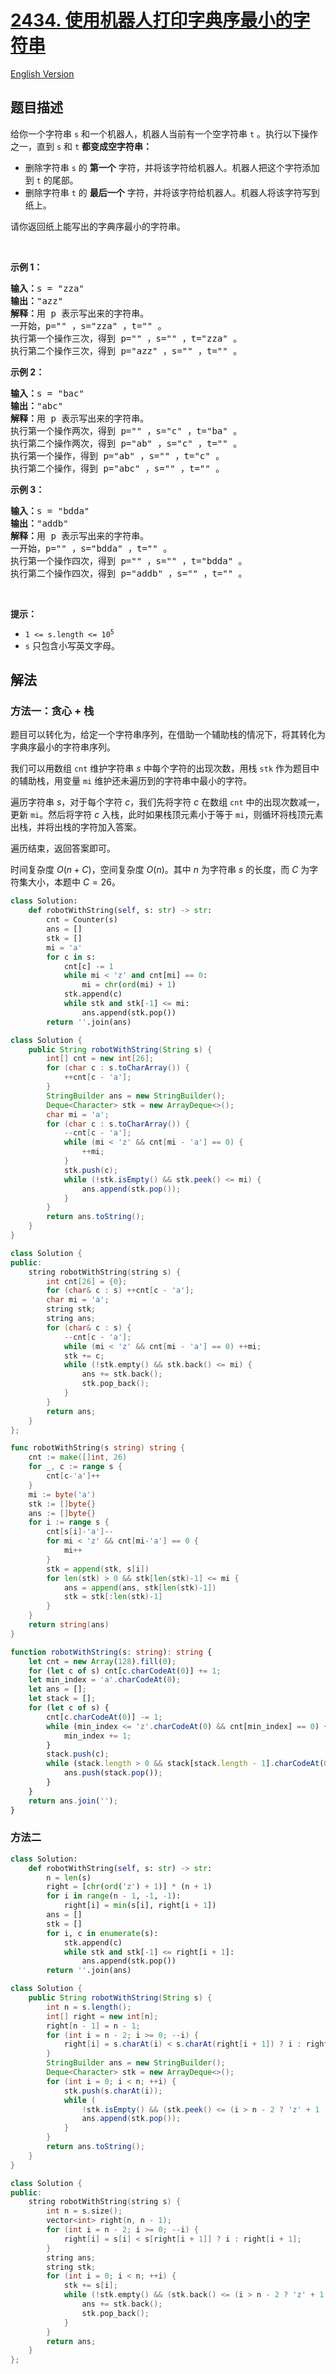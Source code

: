 # [2434. 使用机器人打印字典序最小的字符串](https://leetcode.cn/problems/using-a-robot-to-print-the-lexicographically-smallest-string)

[English Version](/solution/2400-2499/2434.Using%20a%20Robot%20to%20Print%20the%20Lexicographically%20Smallest%20String/README_EN.md)

## 题目描述

<!-- 这里写题目描述 -->

<p>给你一个字符串&nbsp;<code>s</code>&nbsp;和一个机器人，机器人当前有一个空字符串&nbsp;<code>t</code>&nbsp;。执行以下操作之一，直到&nbsp;<code>s</code> 和&nbsp;<code>t</code>&nbsp;<strong>都变成空字符串：</strong></p>

<ul>
	<li>删除字符串&nbsp;<code>s</code>&nbsp;的 <strong>第一个</strong>&nbsp;字符，并将该字符给机器人。机器人把这个字符添加到 <code>t</code>&nbsp;的尾部。</li>
	<li>删除字符串&nbsp;<code>t</code>&nbsp;的&nbsp;<strong>最后一个</strong>&nbsp;字符，并将该字符给机器人。机器人将该字符写到纸上。</li>
</ul>

<p>请你返回纸上能写出的字典序最小的字符串。</p>

<p>&nbsp;</p>

<p><strong>示例 1：</strong></p>

<pre><b>输入：</b>s = "zza"
<b>输出：</b>"azz"
<b>解释：</b>用 p 表示写出来的字符串。
一开始，p="" ，s="zza" ，t="" 。
执行第一个操作三次，得到 p="" ，s="" ，t="zza" 。
执行第二个操作三次，得到 p="azz" ，s="" ，t="" 。
</pre>

<p><strong>示例 2：</strong></p>

<pre><b>输入：</b>s = "bac"
<b>输出：</b>"abc"
<b>解释：</b>用 p 表示写出来的字符串。
执行第一个操作两次，得到 p="" ，s="c" ，t="ba" 。
执行第二个操作两次，得到 p="ab" ，s="c" ，t="" 。
执行第一个操作，得到 p="ab" ，s="" ，t="c" 。
执行第二个操作，得到 p="abc" ，s="" ，t="" 。
</pre>

<p><strong>示例 3：</strong></p>

<pre><b>输入：</b>s = "bdda"
<b>输出：</b>"addb"
<b>解释：</b>用 p 表示写出来的字符串。
一开始，p="" ，s="bdda" ，t="" 。
执行第一个操作四次，得到 p="" ，s="" ，t="bdda" 。
执行第二个操作四次，得到 p="addb" ，s="" ，t="" 。
</pre>

<p>&nbsp;</p>

<p><strong>提示：</strong></p>

<ul>
	<li><code>1 &lt;= s.length &lt;= 10<sup>5</sup></code></li>
	<li><code>s</code>&nbsp;只包含小写英文字母。</li>
</ul>

## 解法

### 方法一：贪心 + 栈

题目可以转化为，给定一个字符串序列，在借助一个辅助栈的情况下，将其转化为字典序最小的字符串序列。

我们可以用数组 `cnt` 维护字符串 $s$ 中每个字符的出现次数，用栈 `stk` 作为题目中的辅助栈，用变量 `mi` 维护还未遍历到的字符串中最小的字符。

遍历字符串 $s$，对于每个字符 $c$，我们先将字符 $c$ 在数组 `cnt` 中的出现次数减一，更新 `mi`。然后将字符 $c$ 入栈，此时如果栈顶元素小于等于 `mi`，则循环将栈顶元素出栈，并将出栈的字符加入答案。

遍历结束，返回答案即可。

时间复杂度 $O(n+C)$，空间复杂度 $O(n)$。其中 $n$ 为字符串 $s$ 的长度，而 $C$ 为字符集大小，本题中 $C=26$。

<!-- tabs:start -->

```python
class Solution:
    def robotWithString(self, s: str) -> str:
        cnt = Counter(s)
        ans = []
        stk = []
        mi = 'a'
        for c in s:
            cnt[c] -= 1
            while mi < 'z' and cnt[mi] == 0:
                mi = chr(ord(mi) + 1)
            stk.append(c)
            while stk and stk[-1] <= mi:
                ans.append(stk.pop())
        return ''.join(ans)
```

```java
class Solution {
    public String robotWithString(String s) {
        int[] cnt = new int[26];
        for (char c : s.toCharArray()) {
            ++cnt[c - 'a'];
        }
        StringBuilder ans = new StringBuilder();
        Deque<Character> stk = new ArrayDeque<>();
        char mi = 'a';
        for (char c : s.toCharArray()) {
            --cnt[c - 'a'];
            while (mi < 'z' && cnt[mi - 'a'] == 0) {
                ++mi;
            }
            stk.push(c);
            while (!stk.isEmpty() && stk.peek() <= mi) {
                ans.append(stk.pop());
            }
        }
        return ans.toString();
    }
}
```

```cpp
class Solution {
public:
    string robotWithString(string s) {
        int cnt[26] = {0};
        for (char& c : s) ++cnt[c - 'a'];
        char mi = 'a';
        string stk;
        string ans;
        for (char& c : s) {
            --cnt[c - 'a'];
            while (mi < 'z' && cnt[mi - 'a'] == 0) ++mi;
            stk += c;
            while (!stk.empty() && stk.back() <= mi) {
                ans += stk.back();
                stk.pop_back();
            }
        }
        return ans;
    }
};
```

```go
func robotWithString(s string) string {
	cnt := make([]int, 26)
	for _, c := range s {
		cnt[c-'a']++
	}
	mi := byte('a')
	stk := []byte{}
	ans := []byte{}
	for i := range s {
		cnt[s[i]-'a']--
		for mi < 'z' && cnt[mi-'a'] == 0 {
			mi++
		}
		stk = append(stk, s[i])
		for len(stk) > 0 && stk[len(stk)-1] <= mi {
			ans = append(ans, stk[len(stk)-1])
			stk = stk[:len(stk)-1]
		}
	}
	return string(ans)
}
```

```ts
function robotWithString(s: string): string {
    let cnt = new Array(128).fill(0);
    for (let c of s) cnt[c.charCodeAt(0)] += 1;
    let min_index = 'a'.charCodeAt(0);
    let ans = [];
    let stack = [];
    for (let c of s) {
        cnt[c.charCodeAt(0)] -= 1;
        while (min_index <= 'z'.charCodeAt(0) && cnt[min_index] == 0) {
            min_index += 1;
        }
        stack.push(c);
        while (stack.length > 0 && stack[stack.length - 1].charCodeAt(0) <= min_index) {
            ans.push(stack.pop());
        }
    }
    return ans.join('');
}
```

<!-- tabs:end -->

### 方法二

<!-- tabs:start -->

```python
class Solution:
    def robotWithString(self, s: str) -> str:
        n = len(s)
        right = [chr(ord('z') + 1)] * (n + 1)
        for i in range(n - 1, -1, -1):
            right[i] = min(s[i], right[i + 1])
        ans = []
        stk = []
        for i, c in enumerate(s):
            stk.append(c)
            while stk and stk[-1] <= right[i + 1]:
                ans.append(stk.pop())
        return ''.join(ans)
```

```java
class Solution {
    public String robotWithString(String s) {
        int n = s.length();
        int[] right = new int[n];
        right[n - 1] = n - 1;
        for (int i = n - 2; i >= 0; --i) {
            right[i] = s.charAt(i) < s.charAt(right[i + 1]) ? i : right[i + 1];
        }
        StringBuilder ans = new StringBuilder();
        Deque<Character> stk = new ArrayDeque<>();
        for (int i = 0; i < n; ++i) {
            stk.push(s.charAt(i));
            while (
                !stk.isEmpty() && (stk.peek() <= (i > n - 2 ? 'z' + 1 : s.charAt(right[i + 1])))) {
                ans.append(stk.pop());
            }
        }
        return ans.toString();
    }
}
```

```cpp
class Solution {
public:
    string robotWithString(string s) {
        int n = s.size();
        vector<int> right(n, n - 1);
        for (int i = n - 2; i >= 0; --i) {
            right[i] = s[i] < s[right[i + 1]] ? i : right[i + 1];
        }
        string ans;
        string stk;
        for (int i = 0; i < n; ++i) {
            stk += s[i];
            while (!stk.empty() && (stk.back() <= (i > n - 2 ? 'z' + 1 : s[right[i + 1]]))) {
                ans += stk.back();
                stk.pop_back();
            }
        }
        return ans;
    }
};
```

<!-- tabs:end -->

<!-- end -->
